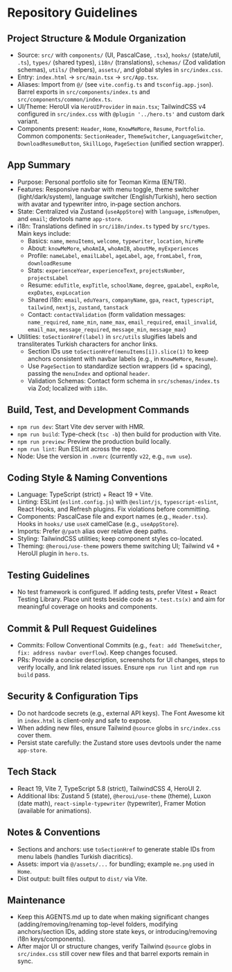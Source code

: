 # Repository Guidelines

## Project Structure & Module Organization
- Source: `src/` with `components/` (UI, PascalCase, `.tsx`), `hooks/` (state/util, `.ts`), `types/` (shared types), `i18n/` (translations), `schemas/` (Zod validation schemas), `utils/` (helpers), `assets/`, and global styles in `src/index.css`.
- Entry: `index.html` -> `src/main.tsx` -> `src/App.tsx`.
- Aliases: Import from `@/` (see `vite.config.ts` and `tsconfig.app.json`). Barrel exports in `src/components/index.ts` and `src/components/common/index.ts`.
- UI/Theme: HeroUI via `HeroUIProvider` in `main.tsx`; TailwindCSS v4 configured in `src/index.css` with `@plugin '../hero.ts'` and custom dark variant.
- Components present: `Header`, `Home`, `KnowMeMore`, `Resume`, `Portfolio`. Common components: `SectionHeader`, `ThemeSwitcher`, `LanguageSwitcher`, `DownloadResumeButton`, `SkillLogo`, `PageSection` (unified section wrapper).
  

## App Summary
- Purpose: Personal portfolio site for Teoman Kirma (EN/TR).
- Features: Responsive navbar with menu toggle, theme switcher (light/dark/system), language switcher (English/Turkish), hero section with avatar and typewriter intro, in‑page section anchors.
- State: Centralized via Zustand (`useAppStore`) with `language`, `isMenuOpen`, and `email`; devtools name `app-store`.
- i18n: Translations defined in `src/i18n/index.ts` typed by `src/types`. Main keys include:
  - Basics: `name`, `menuItems`, `welcome`, `typewriter`, `location`, `hireMe`
  - About: `knowMeMore`, `whoAmIA`, `whoAmIB`, `aboutMe`, `myExperiences`
  - Profile: `nameLabel`, `emailLabel`, `ageLabel`, `age`, `fromLabel`, `from`, `downloadResume`
  - Stats: `experienceYear`, `experienceText`, `projectsNumber`, `projectsLabel`
  - Resume: `eduTitle`, `expTitle`, `schoolName`, `degree`, `gpaLabel`, `expRole`, `expDates`, `expLocation`
  - Shared i18n: `email`, `eduYears`, `companyName`, `gpa`, `react`, `typescript`, `tailwind`, `nextjs`, `zustand`, `tanstack`
  - Contact: `contactValidation` (form validation messages: `name_required`, `name_min`, `name_max`, `email_required`, `email_invalid`, `email_max`, `message_required`, `message_min`, `message_max`)
- Utilities: `toSectionHref(label)` in `src/utils` slugifies labels and transliterates Turkish characters for anchor links.
  - Section IDs use `toSectionHref(menuItems[i]).slice(1)` to keep anchors consistent with navbar labels (e.g., in `KnowMeMore`, `Resume`).
  - Use `PageSection` to standardize section wrappers (id + spacing), passing the `menuIndex` and optional `header`.
  - Validation Schemas: Contact form schema in `src/schemas/index.ts` via Zod; localized with `i18n`.

## Build, Test, and Development Commands
- `npm run dev`: Start Vite dev server with HMR.
- `npm run build`: Type-check (`tsc -b`) then build for production with Vite.
- `npm run preview`: Preview the production build locally.
- `npm run lint`: Run ESLint across the repo.
- Node: Use the version in `.nvmrc` (currently `v22`, e.g., `nvm use`).

## Coding Style & Naming Conventions
- Language: TypeScript (strict) + React 19 + Vite.
- Linting: ESLint (`eslint.config.js`) with `@eslint/js`, `typescript-eslint`, React Hooks, and Refresh plugins. Fix violations before committing.
- Components: PascalCase file and export names (e.g., `Header.tsx`). Hooks in `hooks/` use `useX` camelCase (e.g., `useAppStore`).
- Imports: Prefer `@/path` alias over relative deep paths.
- Styling: TailwindCSS utilities; keep component styles co-located.
- Theming: `@heroui/use-theme` powers theme switching UI; Tailwind v4 + HeroUI plugin in `hero.ts`.

## Testing Guidelines
- No test framework is configured. If adding tests, prefer Vitest + React Testing Library. Place unit tests beside code as `*.test.ts(x)` and aim for meaningful coverage on hooks and components.

## Commit & Pull Request Guidelines
- Commits: Follow Conventional Commits (e.g., `feat: add ThemeSwitcher`, `fix: address navbar overflow`). Keep changes focused.
- PRs: Provide a concise description, screenshots for UI changes, steps to verify locally, and link related issues. Ensure `npm run lint` and `npm run build` pass.

## Security & Configuration Tips
- Do not hardcode secrets (e.g., external API keys). The Font Awesome kit in `index.html` is client-only and safe to expose.
- When adding new files, ensure Tailwind `@source` globs in `src/index.css` cover them.
- Persist state carefully: the Zustand store uses devtools under the name `app-store`.

## Tech Stack
- React 19, Vite 7, TypeScript 5.8 (strict), TailwindCSS 4, HeroUI 2.
- Additional libs: Zustand 5 (state), `@heroui/use-theme` (theme), Luxon (date math), `react-simple-typewriter` (typewriter), Framer Motion (available for animations).

## Notes & Conventions
- Sections and anchors: use `toSectionHref` to generate stable IDs from menu labels (handles Turkish diacritics).
- Assets: import via `@/assets/...` for bundling; example `me.png` used in `Home`.
- Dist output: built files output to `dist/` via Vite.

## Maintenance
- Keep this AGENTS.md up to date when making significant changes (adding/removing/renaming top-level folders, modifying anchors/section IDs, adding store state keys, or introducing/removing i18n keys/components).
- After major UI or structure changes, verify Tailwind `@source` globs in `src/index.css` still cover new files and that barrel exports remain in sync.
